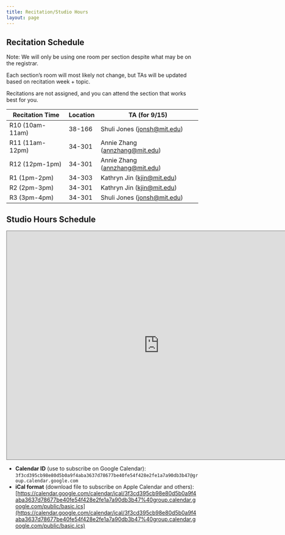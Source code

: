 ```yaml
---
title: Recitation/Studio Hours
layout: page
---
```


## Recitation Schedule

Note: We will only be using one room per section despite what may be on the registrar.

Each section’s room will most likely not change, but TAs will be updated based on recitation week + topic.

Recitations are not assigned, and you can attend the section that works best for you.

| Recitation Time | Location | TA (for 9/15)                  |
| --------------- | -------- | ------------------------------ |
| R10 (10am-11am) | 38-166   | Shuli Jones (jonsh@mit.edu)    |
| R11 (11am-12pm) | 34-301   | Annie Zhang (annzhang@mit.edu) |
| R12 (12pm-1pm)  | 34-301   | Annie Zhang (annzhang@mit.edu) |
| R1 (1pm-2pm)    | 34-303   | Kathryn Jin (kjin@mit.edu)     |
| R2 (2pm-3pm)    | 34-301   | Kathryn Jin (kjin@mit.edu)     |
| R3 (3pm-4pm)    | 34-301   | Shuli Jones (jonsh@mit.edu)    |

## Studio Hours Schedule

<p><iframe style="border: solid 1px #777;" src="https://calendar.google.com/calendar/embed?height=600&amp;wkst=1&amp;bgcolor=%23ffffff&amp;ctz=America%2FNew_York&amp;showPrint=0&amp;mode=WEEK&amp;showCalendars=0&amp;showNav=1&amp;src=M2YzY2QzOTVjYjk4ZTgwZDViMGE5ZjRhYmEzNjM3ZDc4Njc3YmU0MGZlNTRmNDI4ZTJmZTFhN2E5MGRiM2I0N0Bncm91cC5jYWxlbmRhci5nb29nbGUuY29t&amp;color=%23F6BF26" width="800" height="600"></iframe></p>

* **Calendar ID** (use to subscribe on Google Calendar): `3f3cd395cb98e80d5b0a9f4aba3637d78677be40fe54f428e2fe1a7a90db3b47@group.calendar.google.com`
* **iCal format** (download file to subscribe on Apple Calendar and others): [https://calendar.google.com/calendar/ical/3f3cd395cb98e80d5b0a9f4aba3637d78677be40fe54f428e2fe1a7a90db3b47%40group.calendar.google.com/public/basic.ics](https://calendar.google.com/calendar/ical/3f3cd395cb98e80d5b0a9f4aba3637d78677be40fe54f428e2fe1a7a90db3b47%40group.calendar.google.com/public/basic.ics)